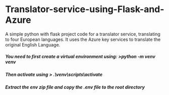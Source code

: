 # Translator-service-using-Flask-and-Azure
A simple python with flask project code for a translator service, translating to four European languages. It uses the Azure key services to translate the original English Language.
##### You need to first create a virtual environment using: >python -m venv venv
##### Then activate using > .\venv\scripts\activate
##### Extract the env zip file and copy the .env file to the root directory

